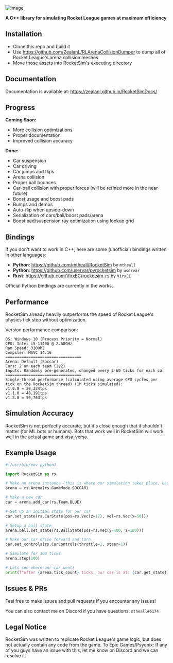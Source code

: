 ![image](https://user-images.githubusercontent.com/36944229/219303954-7267bce1-b7c5-4f15-881c-b9545512e65b.png)

**A C++ library for simulating Rocket League games at maximum efficiency**

## Installation
- Clone this repo and build it
- Use https://github.com/ZealanL/RLArenaCollisionDumper to dump all of Rocket League's arena collision meshes
- Move those assets into RocketSim's executing directory

## Documentation
Documentation is available at: https://zealanl.github.io/RocketSimDocs/

## Progress
**Coming Soon:**
- More collision optimizations
- Proper documentation
- Improved collision accuracy

**Done:**
- Car suspension
- Car driving
- Car jumps and flips
- Arena collision
- Proper ball bounces
- Car-ball collision with proper forces (will be refined more in the near future)
- Boost usage and boost pads
- Bumps and demos
- Auto-flip when upside-down
- Serialization of cars/ball/boost pads/arena
- Boost pad/suspension ray optimization using lookup grid

## Bindings
If you don't want to work in C++, here are some (unofficial) bindings written in other languages:
- **Python**: https://github.com/mtheall/RocketSim by `mtheall`
- **Python**: https://github.com/uservar/pyrocketsim by `uservar`
- **Rust**: https://github.com/VirxEC/rocketsim-rs by `VirxEC`

Official Python bindings are currently in the works.

## Performance
RocketSim already heavily outperforms the speed of Rocket League's physics tick step without optimization.

Version performance comparison:
```
OS: Windows 10 (Process Priority = Normal)
CPU: Intel i5-11400 @ 2.60GHz
Ram Speed: 3200MZ
Compiler: MSVC 14.16
=================================
Arena: Default (Soccar)
Cars: 2 on each team (2v2)
Inputs: Randomly pre-generated, changed every 2-60 ticks for each car
=================================
Single-thread performance (calculated using average CPU cycles per tick on the RocketSim thread) (1M ticks simulated):
v1.0.0 = 30,334tps
v1.1.0 = 48,191tps
v1.2.0 = 50,763tps
```

## Simulation Accuracy
RocketSim is not perfectly accurate, but it's close enough that it shouldn't matter (for ML bots or humans).
Bots that work well in RocketSim will work well in the actual game and visa-versa.

## Example Usage
```python
#!/usr/bin/env python3

import RocketSim as rs

# Make an arena instance (this is where our simulation takes place, has its own btDynamicsWorld instance)
arena = rs.Arena(rs.GameMode.SOCCAR)

# Make a new car
car = arena.add_car(rs.Team.BLUE)

# Set up an initial state for our car
car.set_state(rs.CarState(pos=rs.Vec(z=17), vel=rs.Vec(x=50)))

# Setup a ball state
arena.ball.set_state(rs.BallState(pos=rs.Vec(y=400, z=100)))

# Make our car drive forward and turn
car.set_controls(rs.CarControls(throttle=1, steer=1))

# Simulate for 100 ticks
arena.step(100)

# Lets see where our car went!
print(f"After {arena.tick_count} ticks, our car is at: {car.get_state().pos:.2f}")
```

## Issues & PRs
Feel free to make issues and pull requests if you encounter any issues!

You can also contact me on Discord if you have questions: `mtheall#6174`

## Legal Notice
RocketSim was written to replicate Rocket League's game logic, but does not actually contain any code from the game.
To Epic Games/Psyonix: If any of you guys have an issue with this, let me know on Discord and we can resolve it.
